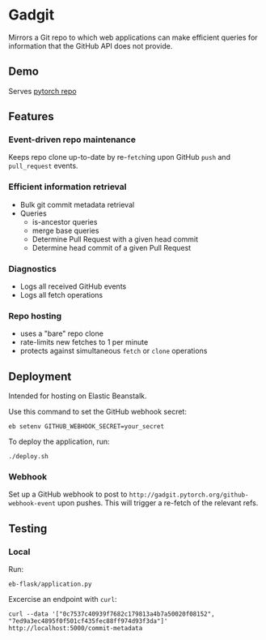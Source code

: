 # Gadgit

Mirrors a Git repo to which web applications can make efficient queries
for information that the GitHub API does not provide.

## Demo

Serves [pytorch repo](http://gadgit.pytorch.org/)

## Features

### Event-driven repo maintenance

Keeps repo clone up-to-date by re-`fetch`ing upon GitHub `push` and `pull_request` events.

### Efficient information retrieval

* Bulk git commit metadata retrieval
* Queries
    * is-ancestor queries
    * merge base queries
    * Determine Pull Request with a given head commit
    * Determine head commit of a given Pull Request

### Diagnostics

* Logs all received GitHub events
* Logs all fetch operations

### Repo hosting

* uses a "bare" repo clone
* rate-limits new fetches to 1 per minute
* protects against simultaneous `fetch` or `clone` operations 

## Deployment

Intended for hosting on Elastic Beanstalk.

Use this command to set the GitHub webhook secret:

    eb setenv GITHUB_WEBHOOK_SECRET=your_secret

To deploy the application, run:

    ./deploy.sh

### Webhook

Set up a GitHub webhook to post to `http://gadgit.pytorch.org/github-webhook-event` upon pushes.
This will trigger a re-fetch of the relevant refs.

## Testing

### Local

Run:

    eb-flask/application.py

Excercise an endpoint with `curl`:

    curl --data '["0c7537c40939f7682c179813a4b7a50020f08152", "7ed9a3ec4895f0f501cf435fec88ff974d93f3da"]' http://localhost:5000/commit-metadata


